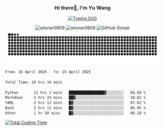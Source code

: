 <h3 align="center">Hi there👋, I'm Yu Wang</h1>

<p align="center"><a href="https://git.io/typing-svg"><img src="https://readme-typing-svg.demolab.com?font=Alex+Brush&size=18&pause=1000&color=716A50&background=6F66FF00&center=true&vCenter=true&width=435&lines=To+love+oneself+is+the+beginning+of+a+lifelong+romance.+%E2%80%94+Oscar+Wilde" alt="Typing SVG" /></a></p>


<p align="center">
 <img src="https://github-readme-stats.vercel.app/api/top-langs?username=wloner0809&show_icons=true&locale=en&layout=compact" alt="wloner0809" height=120 />
 <img src="https://github-readme-stats.vercel.app/api?username=wloner0809&show_icons=true&locale=en" alt="wloner0809" height=120 />
 <img src="https://github-readme-streak-stats.herokuapp.com?user=wloner0809&theme=microsoft" alt="GitHub Streak" height=120 />
 <img src="https://github.com/Wloner0809/Wloner0809/blob/output/github-contribution-grid-snake.svg">
</p>
 
<!--START_SECTION:waka-->

```txt
From: 16 April 2025 - To: 23 April 2025

Total Time: 29 hrs 34 mins

Python       21 hrs 2 mins   ████████████████▓░░░░░░░░   66.69 %
Markdown     3 hrs 24 mins   ██▓░░░░░░░░░░░░░░░░░░░░░░   10.82 %
YAML         2 hrs 12 mins   █▓░░░░░░░░░░░░░░░░░░░░░░░   07.02 %
Bash         2 hrs 11 mins   █▓░░░░░░░░░░░░░░░░░░░░░░░   06.95 %
Other        1 hr 58 mins    █▓░░░░░░░░░░░░░░░░░░░░░░░   06.28 %
```

<!--END_SECTION:waka-->

[![Total Coding Time](https://wakatime.com/badge/user/3b010e91-e8bb-445f-9eac-c8ab5bc30cb6.svg)](https://wakatime.com/@3b010e91-e8bb-445f-9eac-c8ab5bc30cb6)
